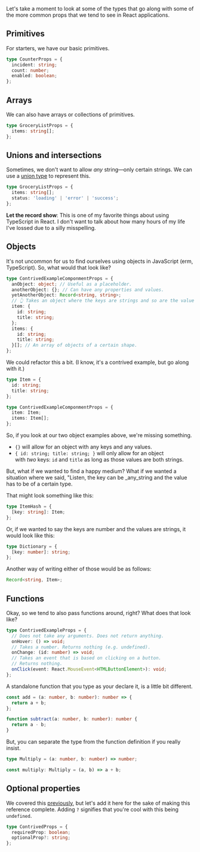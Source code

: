 Let's take a moment to look at some of the types that go along with some of the more common props that we tend to see in React applications.

## Primitives

For starters, we have our basic primitives.

```ts
type CounterProps = {
  incident: string;
  count: number;
  enabled: boolean;
};
```

## Arrays

We can also have arrays or collections of primitives.

```ts
type GroceryListProps = {
  items: string[];
};
```

## Unions and intersections

Sometimes, we don't want to allow *any* string—only certain strings. We can use a [union type](https://www.typescriptlang.org/docs/handbook/unions-and-intersections.html) to represent this.

```ts
type GroceryListProps = {
  items: string[];
  status: 'loading' | 'error' | 'success';
};
```

**Let the record show**: This is one of my favorite things about using TypeScript in React. I don't want to talk about how many hours of my life I've lossed due to a silly misspelling.

## Objects

It's not uncommon for us to find ourselves using objects in JavaScript (erm, TypeScript). So, what would that look like?

```ts
type ContrivedExampleComponmentProps = {
  anObject: object; // Useful as a placeholder.
  anotherObject: {}; // Can have any properties and values.
  yetAnotherObject: Record<string, string>;
  // 👆 Takes an object where the keys are strings and so are the values.
  item: {
    id: string;
    title: string;
  };
  items: {
    id: string;
    title: string;
  }[]; // An array of objects of a certain shape.
};
```

We could refactor this a bit. (I know, it's a contrived example, but go along with it.)

```ts
type Item = {
  id: string;
  title: string;
};

type ContrivedExampleComponmentProps = {
  item: Item;
  items: Item[];
};
```

So, if you look at our two object examples above, we're missing something.

- `{}` will allow for an object with any keys and any values.
- `{ id: string; title: string; }` will only allow for an object with *two* keys: `id` and `title` as long as those values are both strings.

But, what if we wanted to find a happy medium? What if we wanted a situation where we said, "Listen, the key can be _any_string and the value has to be of a certain type.

That might look something like this:

```ts
type ItemHash = {
  [key: string]: Item;
};
```

Or, if we wanted to say the keys are number and the values are strings, it would look like this:

```ts
type Dictionary = {
  [key: number]: string;
};
```

Another way of writing either of those would be as follows:

```ts
Record<string, Item>;
```

## Functions

Okay, so we tend to also pass functions around, right? What does that look like?

```ts
type ContrivedExampleProps = {
  // Does not take any arguments. Does not return anything.
  onHover: () => void;
  // Takes a number. Returns nothing (e.g. undefined).
  onChange: (id: number) => void;
  // Takes an event that is based on clicking on a button.
  // Returns nothing.
  onClick(event: React.MouseEvent<HTMLButtonElement>): void;
};
```

A standalone function that you type as your declare it, is a little bit different.

```ts
const add = (a: number, b: number): number => {
  return a + b;
};

function subtract(a: number, b: number): number {
  return a - b;
}
```

But, you can separate the type from the function definition if you really insist.

```ts
type Multiply = (a: number, b: number) => number;

const multiply: Multiply = (a, b) => a + b;
```

## Optional properties

We covered this [previously](Refactoring%20from%20PropTypes,%20a%20solution.md), but let's add it here for the sake of making this reference complete. Adding `?` signifies that you're cool with this being `undefined`.

```ts
type ContrivedProps = {
  requiredProp: boolean;
  optionalProp?: string;
};
```
